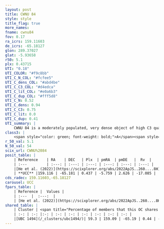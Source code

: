```yaml
---
layout: post
title: CWNU 84
style: style
title_flag: true
more_names: 
fname: cwnu84
fov: 0.17
ra_icrs: 159.11603
de_icrs: -65.18127
glon: 289.37027
glat: -5.93658
r50: 5.1
plx: 0.43715
UTI: "0.18"
UTI_COLOR: "#f9c8bb"
UTI_C_N_COL: "#fcfee5"
UTI_C_dens_COL: "#abd4be"
UTI_C_C3_COL: "#d4edca"
UTI_C_lit_COL: "#e0a6b3"
UTI_C_dup_COL: "#fff5d8"
UTI_C_N: 0.52
UTI_C_dens: 0.94
UTI_C_C3: 0.75
UTI_C_lit: 0.0
UTI_C_dup: 0.41
UTI_summary: |
    CWNU 84 is a moderately populated, very dense object of high C3 quality. It was recently reported in the literature.<br><br><span style="color: #99180f; font-weight: bold;">Warning: </span>This is possibly a duplicated object, which shares a significant percentage of members with at least one previously reported entry.
class3: |
    <span style="color: green; font-weight: bold;">A</span><span style="color: #FFC300; font-weight: bold;">B</span>
r_50_val: 5.1
N_50_val: 54
scix_url: CWNU%2084
posit_table: |
    | Reference    | RA    | DEC   | Plx  | pmRA  | pmDE   |  Rv  |
    | :---         | :---: | :---: | :---: | :---: | :---: | :---: |
    |[He et al. (2022)](https://scixplorer.org/abs/2022ApJS..260....8H) | 159.093 | -65.174 | 0.44 | -5.76 | 2.65 | -- |
    | **UCC** |159.116 | -65.181 | 0.437 | -5.759 | 2.626 | -17.085 | 
cds_radec: 159.11603,-65.18127
carousel: UCC
fpars_table: |
    | Reference |  Values |
    | :---  |  :---:  |
    | [He et al. (2022)](https://scixplorer.org/abs/2022ApJS..260....8H) | `AG=0.6, m-M=11.55, logAge=8.4, Z=0.036` |
shared_table: |
    | Cluster | <span title="Percentage of members that this OC shares with the ones listed">%</span>   | RA   | DEC   | Plx   | pmRA  | pmDE  | Rv | UTI |
    | :-: | :-: |:-: | :-: | :-: | :-: | :-: | :-: | :-: |
    |[UBC 1494](/_clusters/ubc1494/)| 59.3 | 159.09 | -65.19 | 0.44 | -5.76 | 2.63 | -17.42 |0.52 |
---
```

